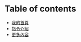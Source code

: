 # Table of contents

* [我的首頁](README.md)
* [指令介紹](wo-de-shou-ye-fen-ye.md)
* [更多內容](geng-duo-nei-rong.md)

